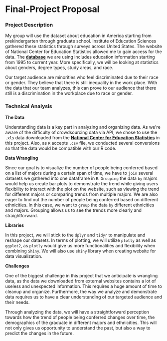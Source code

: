 # Final-Project Proposal


### Project Description
My group will use the dataset about education in America starting from prekindergarten through graduate school. Institute of Education Sciences gathered these statistics through surveys across 
United States. The website of National Center for Education Statistics allowed me to gain access 
for the data. The [**database**](https://nces.ed.gov/programs/digest/) we are using includes education information starting from 1995 to current year. More specifically, we will be looking at statistics about genders, degree types, study areas, and race.

Our target audience are minorities who feel discriminated due to their race or gender. They believe that there is still inequality in the work place.  With the data  that our team analyzes, this can prove to our audience that there still is a discrimination in the workplace due to race or gender. 


### Technical Analysis

 **The Data**
 
Understanding data is a key part in analyzing and organizing data. As we're aware of the difficulty of crowdsourcing data via API, we chose to use the `.xls` data downloaded from the [**National Center for Education Statistics**](https://nces.ed.gov/) in this project. Also, as `R` accepts `.csv` file, we conducted several conversions so that the data would be compatible with our R code. 

**Data Wrangling**

Since our goal is to visualize the number of people being conferred based on a list of majors during a certain span of time, we have to `join` several datasets we gathered into one dataframe in `R`.  `Grouping` the data `by` majors would help us create bar plots to demonstrate the trend while giving users flexibility to interact with the plot on the website, such as viewing the trend for different majors or comparing trends from multiple majors. We are also eager to find out the number of people being conferred based on different ethnicities. In this case, we want to `group` the data `by` different ethnicities and majors. Grouping allows us to see the trends more clearly and straightforward. 

**Libraries**

In this project, we will stick to the `dplyr` and   `tidyr` to manipulate and reshape our datasets. In terms of plotting, we will utilize `plotly` as well as `ggplot2`, as `plotly` would give us more functionalities and flexibility when combining `Shiny`. We will also use `shiny` library when creating website for data visualization. 

**Challenges**

One of the biggest challenge in this project that we anticipate is wrangling data, as the data we downloaded from external websites contains a lot of useless and unexpected information. This requires a huge amount of time to cleanup and organize. Furthermore, the way we analyze and demonstrate data requires us to have a clear understanding of our targeted audience and their needs.

Through analyzing the data, we will have a straightforward perception towards how the trend of people being conferred changes over time, the demographics of the graduate in different majors and ethnicities. This will not only gives us opportunity to understand the past, but also a way to predict the changes in the future.



